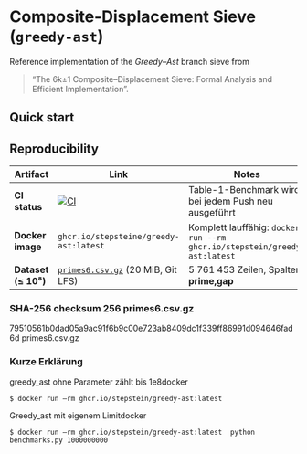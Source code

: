 # Composite-Displacement Sieve (`greedy-ast`)

Reference implementation of the *Greedy–Ast* branch sieve from  
> “The 6k±1 Composite–Displacement Sieve: Formal Analysis and Efficient Implementation”.

## Quick start

## Reproducibility

| Artifact | Link | Notes |
|----------|------|-------|
| **CI status** | [![CI](https://github.com/stepstein/greedy-ast/actions/workflows/benchmark.yml/badge.svg)](https://github.com/stepstein/greedy-ast/actions) | Table-1-Benchmark wird bei jedem Push neu ausgeführt |
| **Docker image** | `ghcr.io/stepsteine/greedy-ast:latest` | Komplett lauffähig:  `docker run --rm ghcr.io/stepstein/greedy-ast:latest` |
| **Dataset (≤ 10⁸)** | [`primes6.csv.gz`](https://github.com/stepstein/greedy-ast/raw/main/primes6.csv.gz) (20 MiB, Git LFS) | 5 761 453 Zeilen, Spalten **prime,gap** |

### SHA-256 checksum 256 primes6.csv.gz
79510561b0dad05a9ac91f6b9c00e723ab8409dc1f339ff86991d094646fad6d  primes6.csv.gz

### Kurze Erklärung 

greedy_ast ohne Parameter zählt bis 1e8docker <br>
```
$ docker run –rm ghcr.io/stepstein/greedy-ast:latest
```

Greedy_ast mit eigenem Limitdocker<br>
```
$ docker run –rm ghcr.io/stepstein/greedy-ast:latest  python benchmarks.py 1000000000
```